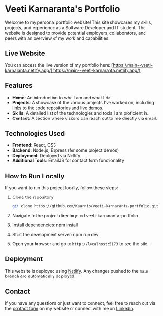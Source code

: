 # Veeti Karnaranta's Portfolio

Welcome to my personal portfolio website! This site showcases my skills, projects, and experience as a Software Developer and IT student. The website is designed to provide potential employers, collaborators, and peers with an overview of my work and capabilities.

## Live Website

You can access the live version of my portfolio here: [https://main--veeti-karnaranta.netlify.app/](https://main--veeti-karnaranta.netlify.app/)

## Features

- **Home**: An introduction to who I am and what I do.
- **Projects**: A showcase of the various projects I've worked on, including links to the code repositories and live demos.
- **Skills**: A detailed list of the technologies and tools I am proficient in.
- **Contact**: A section where visitors can reach out to me directly via email.

## Technologies Used

- **Frontend**: React, CSS
- **Backend**: Node.js, Express (for some project demos)
- **Deployment**: Deployed via Netlify
- **Additional Tools**: EmailJS for contact form functionality

## How to Run Locally

If you want to run this project locally, follow these steps:

1. Clone the repository:
    ```bash
    git clone https://github.com/Kaarnis/veeti-karnaranta-portfolio.git
    ```

2. Navigate to the project directory:
    cd veeti-karnaranta-portfolio
  

3. Install dependencies:
    npm install
  

4. Start the development server:
    npm run dev

5. Open your browser and go to `http://localhost:5173` to see the site.

## Deployment

This website is deployed using [Netlify](https://www.netlify.com/). Any changes pushed to the `main` branch are automatically deployed.

## Contact

If you have any questions or just want to connect, feel free to reach out via the [contact form](https://main--veeti-karnaranta.netlify.app/#contact) on my website or connect with me on [LinkedIn](https://www.linkedin.com/in/veeti-karnaranta/).
